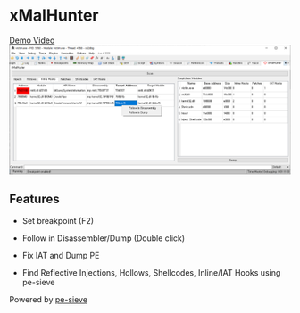 # xMalHunter
[Demo Video](https://www.youtube.com/watch?v=Q8Zj3Rpddnw)
![](images/inline_hook.png)

## Features

* Set breakpoint (F2)
* Follow in Disassembler/Dump (Double click)
* Fix IAT and Dump PE

* Find Reflective Injections, Hollows, Shellcodes, Inline/IAT Hooks using pe-sieve

Powered by [pe-sieve](https://github.com/hasherezade/pe-sieve)
